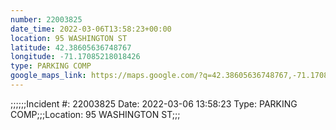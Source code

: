 ```yaml
---
number: 22003825
date_time: 2022-03-06T13:58:23+00:00
location: 95 WASHINGTON ST
latitude: 42.38605636748767
longitude: -71.17085218018426
type: PARKING COMP
google_maps_link: https://maps.google.com/?q=42.38605636748767,-71.17085218018426
---
```


;;;;;;Incident #: 22003825  Date: 2022-03-06 13:58:23   Type: PARKING COMP;;;Location: 95 WASHINGTON ST;;;
